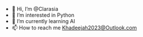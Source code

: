 - 👋 Hi, I’m @Clarasia 
- 👀 I’m interested in Python
- 🌱 I’m currently learning AI
- 📫 How to reach me Khadeejah2023@Outlook.com

<!---
Clarasia/Clarasia is a ✨ special ✨ repository because its `README.md` (this file) appears on your GitHub profile.
You can click the Preview link to take a look at your changes.
--->
